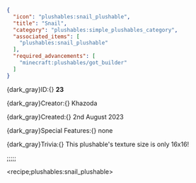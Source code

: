 ```json
{
  "icon": "plushables:snail_plushable",
  "title": "Snail",
  "category": "plushables:simple_plushables_category",
  "associated_items": [
    "plushables:snail_plushable"
  ],
  "required_advancements": [
    "minecraft:plushables/got_builder"
  ]
}
```

{dark_gray}ID:{} **23** 

{dark_gray}Creator:{} Khazoda 

{dark_gray}Created:{} 2nd August 2023 


{dark_gray}Special Features:{} none 


{dark_gray}Trivia:{} This plushable's texture size is only 16x16!

;;;;;

<recipe;plushables:snail_plushable>


